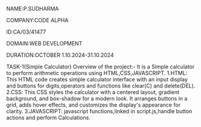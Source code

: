NAME:P.SUDHARMA

COMPANY:CODE ALPHA

ID:CA/03/41477

DOMAIN:WEB DEVELOPMENT

DURATION:OCTOBER 1.10.2024-31.10.2024

TASK-1(Simple Calculator)
Overview of the project:-
It is a Simple calculator to perform arithmetic operations using HTML,CSS,JAVASCRIPT.
1.HTML:
     This HTML code creates simple calculator interface with an input display and buttons for digits,operators and functions like clear(C) and delete(DEL).
2.CSS:
    This CSS styles the calculator with a centered layout, gradient background, and box-shadow for a modern look. It arranges buttons in a grid, adds hover effects, and customizes the display's appearance for clarity.
3.JAVASCRIPT:
      javascript functions,linked in script.js,handle button actions and perform Calculations.
